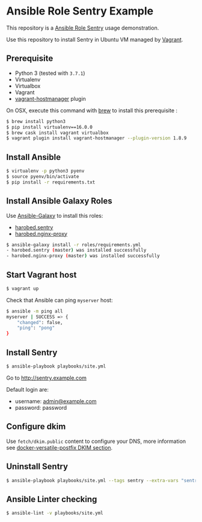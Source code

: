 # Ansible Role Sentry Example

This repository is a [Ansible Role Sentry](https://github.com/harobed/ansible-role-sentry) usage demonstration.

Use this repository to install Sentry in Ubuntu VM managed by [Vagrant](https://www.vagrantup.com/).

## Prerequisite

- Python 3 (tested with `3.7.1`)
- Virtualenv
- Virtualbox
- Vagrant
- [vagrant-hostmanager](https://github.com/devopsgroup-io/vagrant-hostmanager) plugin

On OSX, execute this command with [brew](https://brew.sh/index_fr.html) to install this prerequisite :

```sh
$ brew install python3
$ pip install virtualenv==16.0.0
$ brew cask install vagrant virtualbox
$ vagrant plugin install vagrant-hostmanager --plugin-version 1.8.9
```

## Install Ansible

```sh
$ virtualenv -p python3 pyenv
$ source pyenv/bin/activate
$ pip install -r requirements.txt
```

## Install Ansible Galaxy Roles

Use [Ansible-Galaxy](https://github.com/harobed/ansible-role-sentry) to install this roles:

- [harobed.sentry](https://github.com/harobed/ansible-role-sentry)
- [harobed.nginx-proxy](https://github.com/harobed/ansible-role-nginx-proxy)

```sh
$ ansible-galaxy install -r roles/requirements.yml
- harobed.sentry (master) was installed successfully
- harobed.nginx-proxy (master) was installed successfully
```

## Start Vagrant host

```sh
$ vagrant up
```

Check that Ansible can ping `myserver` host:

```sh
$ ansible -m ping all
myserver | SUCCESS => {
    "changed": false,
    "ping": "pong"
}
```

## Install Sentry

```sh
$ ansible-playbook playbooks/site.yml
```

Go to http://sentry.example.com

Default login are:

- username: admin@example.com
- password: password

## Configure dkim

Use `fetch/dkim.public` content to configure your DNS, more information see [docker-versatile-postfix DKIM section](https://github.com/MarvAmBass/docker-versatile-postfix/#dkim).


## Uninstall Sentry

```sh
$ ansible-playbook playbooks/site.yml --tags sentry --extra-vars "sentry_uninstall=true"
```


## Ansible Linter checking

```sh
$ ansible-lint -v playbooks/site.yml
```
